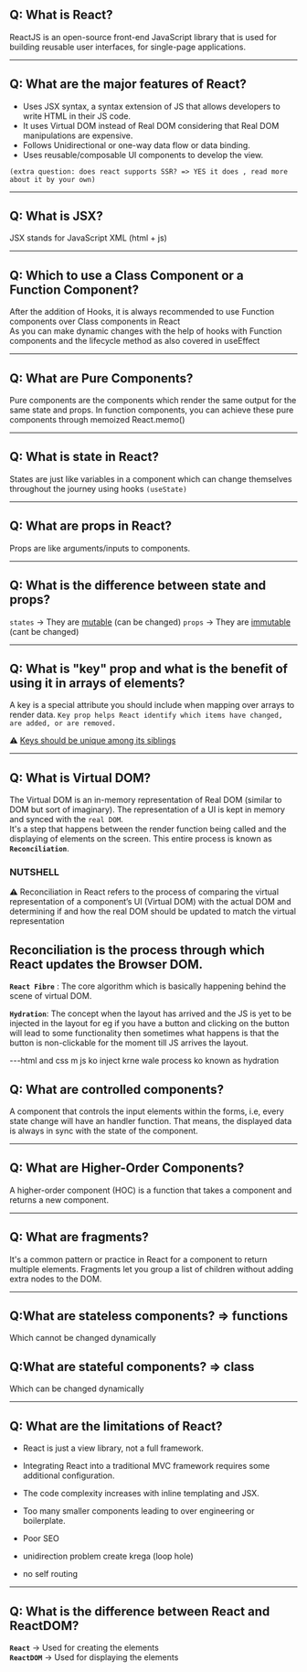 ## Q: What is React?

ReactJS is an open-source front-end JavaScript library that is used for building reusable user interfaces, for single-page applications.

---

## Q: What are the major features of React?

- Uses JSX syntax, a syntax extension of JS that allows developers to write HTML in their JS code.
- It uses Virtual DOM instead of Real DOM considering that Real DOM manipulations are expensive.
- Follows Unidirectional or one-way data flow or data binding.
- Uses reusable/composable UI components to develop the view.

`(extra question: does react supports SSR? => YES it does , read more about it by your own)`

---

## Q: What is JSX?

JSX stands for JavaScript XML (html + js)

---

## Q: Which to use a Class Component or a Function Component?

After the addition of Hooks, it is always recommended to use Function components over Class components in React
<br>
As you can make dynamic changes with the help of hooks with Function components and the lifecycle method as also covered in useEffect

---

## Q: What are Pure Components?
<!-- react.memo(component) -->

Pure components are the components which render the same output for the same state and props. In function components, you can achieve these pure components through memoized React.memo()

---

## Q: What is state in React?

States are just like variables in a component which can change themselves throughout the journey using hooks `(useState)`

---

## Q: What are props in React?

Props are like arguments/inputs to components.

---

## Q: What is the difference between state and props?

`states` -> They are <ins>mutable</ins> (can be changed)
`props` -> They are <ins>immutable</ins> (cant be changed)

---

## Q: What is "key" prop and what is the benefit of using it in arrays of elements?

A key is a special attribute you should include when mapping over arrays to render data. `Key prop helps React identify which items have changed, are added, or are removed.`

⚠️ <ins>Keys should be unique among its siblings</ins>

---

## Q: What is Virtual DOM?

The Virtual DOM is an in-memory representation of Real DOM (similar to DOM but sort of imaginary). The representation of a UI is kept in memory and synced with the `real DOM`.
<br>
It's a step that happens between the render function being called and the displaying of elements on the screen. This entire process is known as <b>`Reconciliation`</b>.

### **NUTSHELL**

⚠️ Reconciliation in React refers to the process of comparing the virtual representation of a component’s UI (Virtual DOM) with the actual DOM and determining if and how the real DOM should be updated to match the virtual representation

 Reconciliation is the process through which React updates the Browser DOM. 
---

**`React Fibre`** : The core algorithm which is basically happening behind the scene of virtual DOM.

**`Hydration`**: The concept when the layout has arrived and the JS is yet to be injected in the layout for eg if you have a button and clicking on the button will lead to some functionality then sometimes what happens is that the button is non-clickable for the moment till JS arrives the layout.

---html and css m js ko inject krne wale process ko known as hydration

## Q: What are controlled components?

A component that controls the input elements within the forms, i.e, every state change will have an handler function. That means, the displayed data is always in sync with the state of the component.

---

## Q: What are Higher-Order Components?

A higher-order component (HOC) is a function that takes a component and returns a new component.

---

## Q: What are fragments?

It's a common pattern or practice in React for a component to return multiple elements. Fragments let you group a list of children without adding extra nodes to the DOM.

---

## Q:What are stateless components? => functions

Which cannot be changed dynamically

## Q:What are stateful components? => class

Which can be changed dynamically

---

## Q: What are the limitations of React?

- React is just a view library, not a full framework.

- Integrating React into a traditional MVC framework requires some additional configuration.

- The code complexity increases with inline templating and JSX.

- Too many smaller components leading to over engineering or boilerplate.

- Poor SEO

- unidirection problem create krega (loop hole)

- no self routing

---

## Q: What is the difference between React and ReactDOM?

**`React`** -> Used for creating the elements
<br>
**`ReactDOM`** -> Used for displaying the elements 